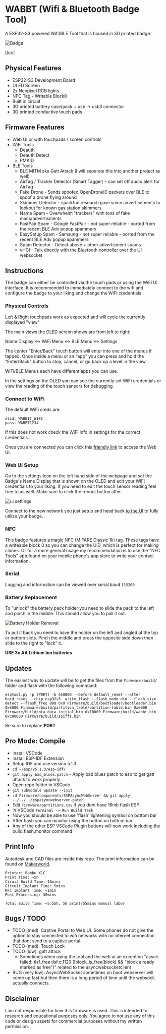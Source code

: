 # WABBT (Wifi & Bluetooth Badge Tool)

A ESP32-S3 powered Wifi/BLE Tool that is housed in 3D printed badge.

![Badge](./docs/img/wabbt_controls.png)

[toc]

## Physical Features
  * ESP32-S3 Development Board
  * OLED Screen
  * 2x Neopixel RGB lights
  * NFC Tag - Writable Block0
  * Built in circuit
  * 3D printed battery case/pack + usb -> usb3 connector
  * 3D printed conductive touch pads

## Firmware Features
  * Web UI or with touchpads / screen controls
  * WiFi Tools
    - Deauth
    - Deauth Detect
    - PMKID
  * BLE Tools
    - BLE MITM aka Gatt Attack (I will separate this into another project as well)
    - AirTag / Tracker Detector (Smart Tagger) - can set off audio alert for AirTag
    - Fake Drone - Sends spoofed OpenDroneID packets over BLE to spoof a drone flying around
    - Skimmer Detector - sparkfun research gave some advertisements to lookout for known gas station skimmers
    - Name Spam - Overwhelm "trackers" with tons of fake macs/advertisments
    - FastPair Spam - Google FastPair - not super reliable - ported from the recent BLE Adv popup spammers
    - EasySetup Spam - Samsung - not super reliable - ported from the recent BLE Adv popup spammers
    - Spam Detector - Detect above + other advertisment spams
    - vHCI - Talk directly with the Bluetooth controller over the UI websocket

## Instructions

The badge can either be controlled via the touch pads or using the WiFi UI interface. It is recommended to immediately connect to the wifi and configure the badge to your liking and change the WiFi credentials.

### Physical Controls

Left & Right touchpads work as expected and will cycle the currently displayed "view"

The main views the OLED screen shows are from left to right:

Name Display <-> WiFi Menu <-> BLE Menu <-> Settings

The center "Enter/Back" touch button will enter into one of the menus if tapped. Once inside a menu or an "app" you can press and hold the "Enter/Back" button to stop, cancel, or go back up a level in the view.

WiFi/BLE Menus each have different apps you can use.

In the settings on the OLED you can see the currently set WiFi credentials or view the reading of the touch sensors for debugging.

### Connect to WiFi

The default WiFi creds are:

```
ssid: WABBIT_WIFI
pass: WABBT1234
```

If this does not work check the WiFi info in settings for the correct credentials.

Once you are connected you can click this [friendly link](http://10.3.3.7) to access the Web UI.

### Web UI Setup

Go to the settings Icon on the left hand side of the webpage and set the Badge's Name Display that is shown on the OLED and edit your WiFi credentials to your liking. If you need to edit the touch sensor reading feel free to as well. Make sure to click the reboot button after.

![ui settings](./docs/img/wabbt_ui_settings.png)

Connect to the new network you just setup and head back [to the UI](http://10.3.3.7) to fully utilize your badge.

### NFC

This badge features a magic NFC (MIFARE Classic 1k) tag. These tags have a writeable block 0 so you can change the UID, which is perfect for making clones. Or for a more general usage my recommendation is to use the "NFC Tools" app found on your mobile phone's app store to write your contact information.

### Serial

Logging and information can be viewed over serial baud `115200`

### Battery Replacement

To "unlock" the battery pack holder you need to slide the pack to the left and pinch in the middle. This should allow you to pull it out.

![Battery Holder Removal](./docs/img/battery_holder_removal.jpg)

To put it back you need to have the holder on the left and angled at the top or bottom slots. Pinch the middle and press the opposite side down then slide to the right to "lock" it.

**USE 3x AA Lithium Ion batteries**

## Updates

The easiest way to update will be to get the files from the `Firmware/build/` folder and flash with the following command:

```
esptool.py -p (PORT) -b 460800 --before default_reset --after hard_reset --chip esp32s3  write_flash --flash_mode dio --flash_size detect --flash_freq 80m 0x0 Firmware/build/bootloader/bootloader.bin 0x8000 Firmware/build/partition_table/partition-table.bin 0xe000 Firmware/build/ota_data_initial.bin 0x10000 Firmware/build/wabbt.bin 0xc90000 Firmware/build/spiffs.bin
```

Be sure to replace **PORT**

## Pro Mode: Compile
  * Install VSCode
  * Install ESP-IDF Extension
  * Setup IDF and use version 5.1.3
  * `cd ~/esp/v5.1.3/esp-idf/`
  * `git apply bad_blues.patch` - Apply bad blues patch to esp to get gatt attack to work properly
  * Open repo folder in VSCode
  * `git submodule update --init`
  * `cd Firmware/components/ESPAsyncWebServer && git apply ../../../espasyncwebserver.patch`
  * Edit `Firmware/partitions.csv` if you dont have 16mb flash ESP
  * In VSCode `Terminal -> Run Build Task`
  * Now you should be able to use 'flash' lightening symbol on bottom bar
  * After flash you can monitor using the button on bottom bar
  * Any of the other ESP VSCode Plugin buttons will now work including the build,flash,monitor command

## Print Info

Autodesk and CAD files are inside this repo. The print information can be found on [Makerworld](https://makerworld.com/en/models/672277#profileId-600119).

```
Printer: Bambu X1C
Print Time: ~5h
Ciruit Build Time: 15mins
Circuit Implant Time: 5mins
NFC Implant Time: ~1min
Post Processing: 30mins

Total Build Time: ~5.55h, 5h print/55mins manual labor
```

## Bugs / TODO
* TODO (med): Captive Portal to Web UI. Some phones do not give the option to stay connected to wifi networks with no internet connection that dont send to a captive portal.
* TODO (med): Touch Lock
* TODO (low): gatt attack 
  - Sometimes when using the tool and the web ui
    an exception "assert failed: tlsf_free tlsf.c:1120 (!block_is_free(block) && "block already marked as free")" related to the asyncwebsocketclient
* BUG (very low): AsyncWebSocket sometimes on boot webserver will come up fast but then 
there is a long period of time until the websock actually connects.

## Disclaimer

I am not responsible for how this firmware is used. This is intended for research and educational purposes only. You agree to not use any of this code or design assets for commercial purposes without my written permission.